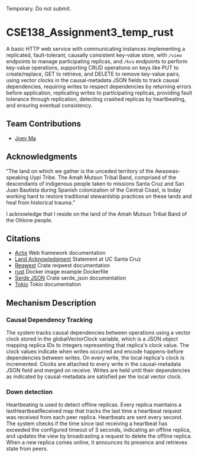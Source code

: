Temporary. Do not submit.
# CSE138_Assignment3_temp_rust
A basic HTTP web service with communicating instances implementing a replicated, fault-tolerant, causally consistent key-value store, with `/view` endpoints to manage participating replicas, and `/kvs` endpoints to perform key-value operations, supporting CRUD operations on keys like PUT to create/replace, GET to retrieve, and DELETE to remove key-value pairs, using vector clocks in the causal-metadata JSON fields to track causal dependencies, requiring writes to respect dependencies by returning errors before application, replicating writes to participating replicas, providing fault tolerance through replication, detecting crashed replicas by heartbeating, and ensuring eventual consistency.

## Team Contributions
- [Joey Ma](https://people.ucsc.edu/~jma363/)

## Acknowledgments

“The land on which we gather is the unceded territory of the Awaswas-speaking Uypi Tribe. The Amah Mutsun Tribal Band, comprised of the descendants of indigenous people taken to missions Santa Cruz and San Juan Bautista during Spanish colonization of the Central Coast, is today working hard to restore traditional stewardship practices on these lands and heal from historical trauma.”

I acknowledge that I reside on the land of the Amah Mutsun Tribal Band of the Ohlone people.

## Citations

- [Actix](https://actix.rs/) Web framework documentation
- [Land Acknowledgment](https://www.ucsc.edu/land-acknowledgment/) Statement at UC Santa Cruz
- [Reqwest](https://docs.rs/reqwest) Crate reqwest documentation
- [rust](https://hub.docker.com/_/rust) Docker image example Dockerfile
- [Serde JSON](https://docs.rs/serde_json) Crate serde_json documentation
- [Tokio](https://tokio.rs/) Tokio documentation

## Mechanism Description
### Causal Dependency Tracking
The system tracks causal dependencies between operations using a vector clock stored in the globalVectorClock variable, which is a JSON object mapping replica IDs to integers representing that replica's clock value. The clock values indicate when writes occurred and encode happens-before dependencies between writes. On every write, the local replica's clock is incremented. Clocks are attached to every write in the causal-metadata JSON field and merged on receive. Writes are held until their dependencies as indicated by causal-metadata are satisfied per the local vector clock.

### Down detection
Heartbeating is used to detect offline replicas. Every replica maintains a lastHeartbeatReceived map that tracks the last time a heartbeat request was received from each peer replica. Heartbeats are sent every second. The system checks if the time since last receiving a heartbeat has exceeded the configured timeout of 3 seconds, indicating an offline replica, and updates the view by broadcasting a request to delete the offline replica. When a new replica comes online, it announces its presence and retrieves state from peers.